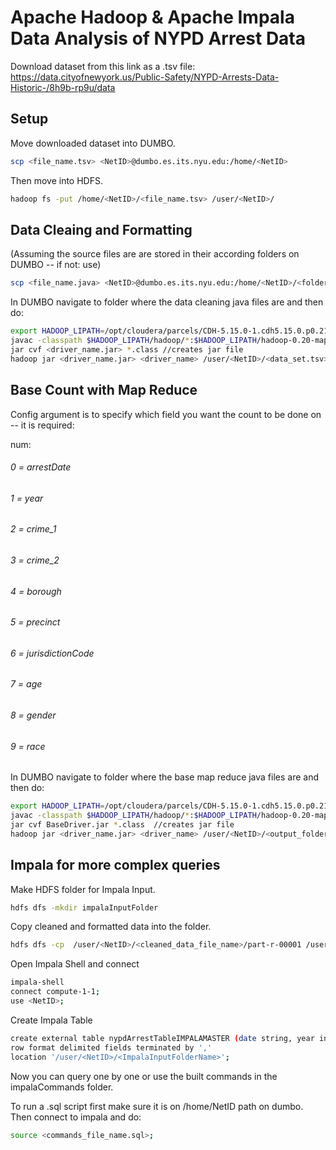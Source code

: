 # Apache Hadoop & Apache Impala Data Analysis of NYPD Arrest Data

Download dataset from this link as a .tsv file: https://data.cityofnewyork.us/Public-Safety/NYPD-Arrests-Data-Historic-/8h9b-rp9u/data

## Setup

Move downloaded dataset into DUMBO.

```bash
scp <file_name.tsv> <NetID>@dumbo.es.its.nyu.edu:/home/<NetID>
```

Then move into HDFS.

```bash
hadoop fs -put /home/<NetID>/<file_name.tsv> /user/<NetID>/ 
```

## Data Cleaing and Formatting

(Assuming the source files are are stored in their according folders on DUMBO -- if not: use)
```bash
scp <file_name.java> <NetID>@dumbo.es.its.nyu.edu:/home/<NetID>/<folder_name>
```

In DUMBO navigate to folder where the data cleaning java files are and then do:
```bash
export HADOOP_LIPATH=/opt/cloudera/parcels/CDH-5.15.0-1.cdh5.15.0.p0.21/lib
javac -classpath $HADOOP_LIPATH/hadoop/*:$HADOOP_LIPATH/hadoop-0.20-mapreduce/*:$HADOOP_LIPATH/hadoop-hdfs/* *.java -Xdiags:verbose //compiles
jar cvf <driver_name.jar> *.class //creates jar file
hadoop jar <driver_name.jar> <driver_name> /user/<NetID>/<data_set.tsv> /user/<NetID>/<output_folder> //runs jar 
```

## Base Count with Map Reduce
Config argument is to specify which field you want the count to be done on -- it is required:

num:

###### 0 = arrestDate
###### 1 = year
###### 2 = crime_1
###### 3 = crime_2
###### 4 = borough
###### 5 = precinct
###### 6 = jurisdictionCode
###### 7 = age
###### 8 = gender
###### 9 = race

In DUMBO navigate to folder where the base map reduce java files are and then do:
```bash
export HADOOP_LIPATH=/opt/cloudera/parcels/CDH-5.15.0-1.cdh5.15.0.p0.21/lib
javac -classpath $HADOOP_LIPATH/hadoop/*:$HADOOP_LIPATH/hadoop-0.20-mapreduce/*:$HADOOP_LIPATH/hadoop-hdfs/* *.java -Xdiags:verbose //compiles
jar cvf BaseDriver.jar *.class  //creates jar file
hadoop jar <driver_name.jar> <driver_name> /user/<NetID>/<output_folder_name_from_data_cleaning_step>/part-r-00001 /user/<NetID>/<output_folder> -D config=<num>//runs jar 
```


## Impala for more complex queries

Make HDFS folder for Impala Input.
```bash
hdfs dfs -mkdir impalaInputFolder
```

Copy cleaned and formatted data into the folder.
```bash
hdfs dfs -cp  /user/<NetID>/<cleaned_data_file_name>/part-r-00001 /user/<NetID>/<impalaInputFolder>
```

Open Impala Shell and connect

```bash
impala-shell
connect compute-1-1;
use <NetID>;
```

Create Impala Table

```bash
create external table nypdArrestTableIMPALAMASTER (date string, year int, offense1 string, offense2 string, borough string, precinct int, jurisdiction int, ageGroup string, gender string, race string)
row format delimited fields terminated by ','
location '/user/<NetID>/<ImpalaInputFolderName>';
```

Now you can query one by one or use the built commands in the impalaCommands folder.

To run a .sql script first make sure it is on /home/NetID path on dumbo.
Then connect to impala and do:

```bash
source <commands_file_name.sql>;  
```






